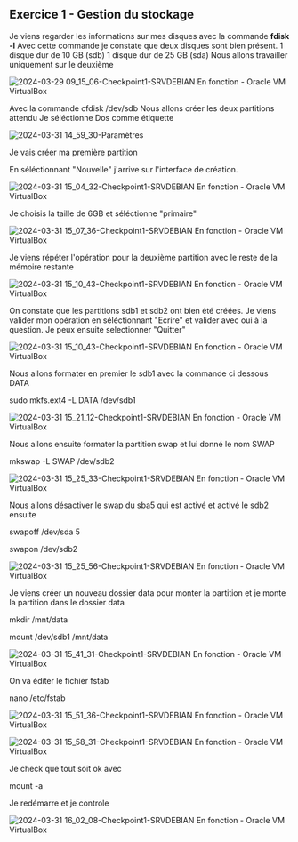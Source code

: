 ## Exercice 1 - Gestion du stockage

Je viens regarder les informations sur mes disques avec la commande **fdisk -l** 
Avec cette commande je constate que deux disques sont bien présent. 
1 disque dur de 10 GB (sdb)
1 disque dur de 25 GB (sda)
Nous allons travailler uniquement sur le deuxième

![2024-03-29 09_15_06-Checkpoint1-SRVDEBIAN  En fonction  - Oracle VM VirtualBox](https://github.com/xYanis/TSSR-Checkpoint-1/assets/161461625/9a32ab8d-9cd4-4c2f-9a4e-f3a0198bb291)


Avec la commande cfdisk /dev/sdb
Nous allons créer les deux partitions attendu
Je séléctionne Dos comme étiquette 

![2024-03-31 14_59_30-Paramètres](https://github.com/xYanis/TSSR-Checkpoint-1/assets/161461625/b107bb93-e90d-45aa-9f1b-a89b6b614859)


Je vais créer ma  première partition 

En séléctionnant "Nouvelle" j'arrive sur l'interface de création. 

![2024-03-31 15_04_32-Checkpoint1-SRVDEBIAN  En fonction  - Oracle VM VirtualBox](https://github.com/xYanis/TSSR-Checkpoint-1/assets/161461625/d3c1296b-b802-46ae-a28b-93521c7a2782)

Je choisis la taille de 6GB et séléctionne "primaire"

![2024-03-31 15_07_36-Checkpoint1-SRVDEBIAN  En fonction  - Oracle VM VirtualBox](https://github.com/xYanis/TSSR-Checkpoint-1/assets/161461625/18ef7e7d-a1c2-4821-b2e8-6204011f638e)

Je viens répéter l'opération pour la deuxième partition avec le reste de la mémoire restante 

![2024-03-31 15_10_43-Checkpoint1-SRVDEBIAN  En fonction  - Oracle VM VirtualBox](https://github.com/xYanis/TSSR-Checkpoint-1/assets/161461625/437758cf-423a-43c9-a52a-a4b2fe28645d)

On constate que les partitions sdb1 et sdb2 ont bien été créées.
Je viens valider mon opération en séléctionnant "Ecrire" et valider avec oui à la question.
Je peux ensuite selectionner "Quitter"

![2024-03-31 15_10_43-Checkpoint1-SRVDEBIAN  En fonction  - Oracle VM VirtualBox](https://github.com/xYanis/TSSR-Checkpoint-1/assets/161461625/2d7a4423-9e47-4e85-86aa-06ba19ab2313)


Nous allons formater en premier le sdb1 avec la commande ci dessous DATA 

sudo mkfs.ext4 -L DATA /dev/sdb1

![2024-03-31 15_21_12-Checkpoint1-SRVDEBIAN  En fonction  - Oracle VM VirtualBox](https://github.com/xYanis/TSSR-Checkpoint-1/assets/161461625/2d23ed0a-d47b-4d33-8b53-c2acb9bf59e8)



Nous allons ensuite formater la partition swap et lui donné le nom SWAP

mkswap -L SWAP /dev/sdb2

![2024-03-31 15_25_33-Checkpoint1-SRVDEBIAN  En fonction  - Oracle VM VirtualBox](https://github.com/xYanis/TSSR-Checkpoint-1/assets/161461625/27441cec-5578-41cc-b3d0-99fb20674dfa)



Nous allons désactiver le swap du sba5 qui est activé et activé le sdb2 ensuite

swapoff /dev/sda 5

swapon /dev/sdb2

![2024-03-31 15_25_56-Checkpoint1-SRVDEBIAN  En fonction  - Oracle VM VirtualBox](https://github.com/xYanis/TSSR-Checkpoint-1/assets/161461625/eba2d365-d256-4b42-a131-2285966441a0)


Je viens créer un nouveau dossier data pour monter la partition et je monte la partition dans le dossier data

mkdir /mnt/data

mount /dev/sdb1 /mnt/data

![2024-03-31 15_41_31-Checkpoint1-SRVDEBIAN  En fonction  - Oracle VM VirtualBox](https://github.com/xYanis/TSSR-Checkpoint-1/assets/161461625/5b92a767-f444-4287-9f17-d333ca629ce7)


On va éditer le fichier fstab

nano /etc/fstab

![2024-03-31 15_51_36-Checkpoint1-SRVDEBIAN  En fonction  - Oracle VM VirtualBox](https://github.com/xYanis/TSSR-Checkpoint-1/assets/161461625/5b199955-8e82-43ad-921e-e5b99cbaf819)


![2024-03-31 15_58_31-Checkpoint1-SRVDEBIAN  En fonction  - Oracle VM VirtualBox](https://github.com/xYanis/TSSR-Checkpoint-1/assets/161461625/f88cc045-bedc-4b9f-bb7a-38e4a5648700)


Je check que tout soit ok avec 

mount -a

Je redémarre et je controle 


![2024-03-31 16_02_08-Checkpoint1-SRVDEBIAN  En fonction  - Oracle VM VirtualBox](https://github.com/xYanis/TSSR-Checkpoint-1/assets/161461625/9f3dbc67-e174-4ce9-a8f8-6dceb1febfc2)









